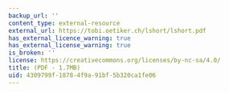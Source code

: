 ```yaml
---
backup_url: ''
content_type: external-resource
external_url: https://tobi.oetiker.ch/lshort/lshort.pdf
has_external_licence_warning: true
has_external_license_warning: true
is_broken: ''
license: https://creativecommons.org/licenses/by-nc-sa/4.0/
title: (PDF - 1.7MB)
uid: 4309799f-1878-4f9a-91bf-5b320ca1fe06
---
```

